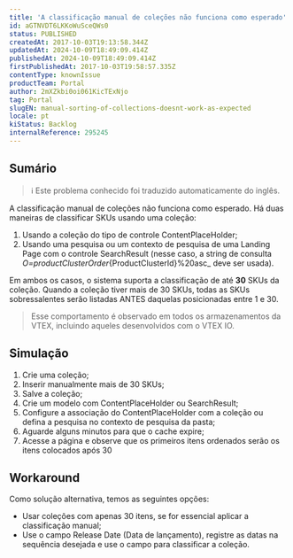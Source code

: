```yaml
---
title: 'A classificação manual de coleções não funciona como esperado'
id: aGTNVDT6LKKoWuSceQWs0
status: PUBLISHED
createdAt: 2017-10-03T19:13:58.344Z
updatedAt: 2024-10-09T18:49:09.414Z
publishedAt: 2024-10-09T18:49:09.414Z
firstPublishedAt: 2017-10-03T19:58:57.335Z
contentType: knownIssue
productTeam: Portal
author: 2mXZkbi0oi061KicTExNjo
tag: Portal
slugEN: manual-sorting-of-collections-doesnt-work-as-expected
locale: pt
kiStatus: Backlog
internalReference: 295245
---
```


## Sumário

>ℹ️ Este problema conhecido foi traduzido automaticamente do inglês.



A classificação manual de coleções não funciona como esperado. Há duas maneiras de classificar SKUs usando uma coleção:


1. Usando a coleção do tipo de controle ContentPlaceHolder;
2. Usando uma pesquisa ou um contexto de pesquisa de uma Landing Page com o controle SearchResult (nesse caso, a string de consulta _O=productClusterOrder_{ProductClusterId}%20asc_ deve ser usada).

Em ambos os casos, o sistema suporta a classificação de até **30** SKUs da coleção. Quando a coleção tiver mais de 30 SKUs, todas as SKUs sobressalentes serão listadas ANTES daquelas posicionadas entre 1 e 30.


> Esse comportamento é observado em todos os armazenamentos da VTEX, incluindo aqueles desenvolvidos com o VTEX IO.


## Simulação




1. Crie uma coleção;
2. Inserir manualmente mais de 30 SKUs;
3. Salve a coleção;
4. Crie um modelo com ContentPlaceHolder ou SearchResult;
5. Configure a associação do ContentPlaceHolder com a coleção ou defina a pesquisa no contexto de pesquisa da pasta;
6. Aguarde alguns minutos para que o cache expire;
7. Acesse a página e observe que os primeiros itens ordenados serão os itens colocados após 30

## Workaround



Como solução alternativa, temos as seguintes opções:


- Usar coleções com apenas 30 itens, se for essencial aplicar a classificação manual;
- Use o campo Release Date (Data de lançamento), registre as datas na sequência desejada e use o campo para classificar a coleção.


